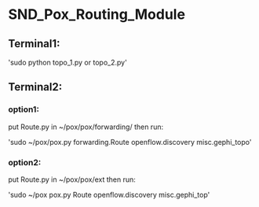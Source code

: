 # SND_Pox_Routing_Module 

## Terminal1: 

'sudo python topo_1.py or topo_2.py'

## Terminal2:

### option1: 
put Route.py in ~/pox/pox/forwarding/ then run:

'sudo ~/pox/pox.py forwarding.Route openflow.discovery misc.gephi_topo'

### option2:
put Route.py in ~/pox/pox/ext then run:

'sudo ~/pox pox.py Route openflow.discovery misc.gephi_top'
